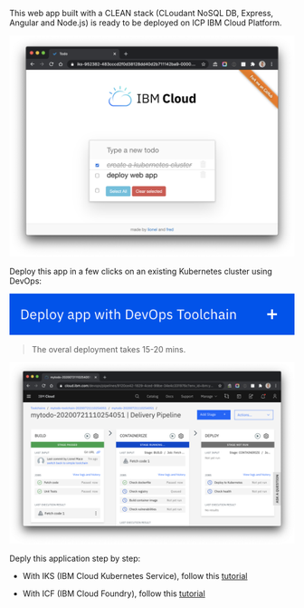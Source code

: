 This web app built with a CLEAN stack (CLoudant NoSQL DB, Express, Angular and Node.js) is ready to be deployed on ICP IBM Cloud Platform.

![Todo](./images/screenshot.png)

Deploy this app in a few clicks on an existing Kubernetes cluster using DevOps:

<a href="https://cloud.ibm.com/devops/setup/deploy?repository=https://github.com/lionelmace/mytodo&branch=master">![](./images/createtoolchain.png)</a>

> The overal deployment takes 15-20 mins.

![Delivery Pipeline](./images/deliverypipeline.png)

Deply this application step by step:

* With IKS (IBM Cloud Kubernetes Service), follow this [tutorial](https://lionelmace.github.io/iks-lab)

* With ICF (IBM Cloud Foundry), follow this [tutorial](https://github.com/lionelmace/bluemix-labs/tree/master/labs/Lab%20CloudFoundry%20-%20Deploy%20TODO%20web%20application)